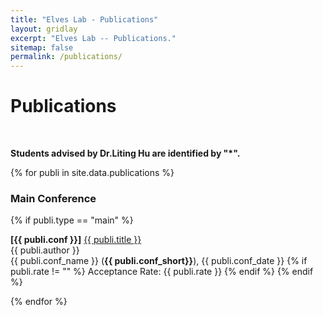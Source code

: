 ```yaml
---
title: "Elves Lab - Publications"
layout: gridlay
excerpt: "Elves Lab -- Publications."
sitemap: false
permalink: /publications/
---
```



# Publications

<p> &nbsp; </p>

<b>Students advised by Dr.Liting Hu are identified by \"*\".</b> 

{% for publi in site.data.publications %}
  <h3>Main Conference</h3>
  {% if publi.type == "main" %}
  <p>
  <b>[{{ publi.conf }}]</b> <a href="{{ publi.link }}">{{ publi.title }}</a><br />
  {{ publi.author }}<br />
  {{ publi.conf_name }} (<b>{{ publi.conf_short}}</b>), {{ publi.conf_date }}
  {% if publi.rate != "" %}
  Acceptance Rate: {{ publi.rate }}
  {% endif %}
  {% endif %}
  </p>
{% endfor %}
